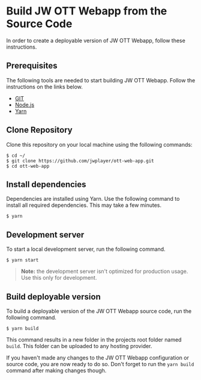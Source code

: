 # Build JW OTT Webapp from the Source Code

In order to create a deployable version of JW OTT Webapp, follow these instructions.

## Prerequisites

The following tools are needed to start building JW OTT Webapp. Follow the instructions on the links below. 

- [GIT](https://git-scm.com/)
- [Node.js](https://nodejs.org/)
- [Yarn](https://yarnpkg.com/)

## Clone Repository

Clone this repository on your local machine using the following commands:

```shell
$ cd ~/
$ git clone https://github.com/jwplayer/ott-web-app.git
$ cd ott-web-app
```

## Install dependencies

Dependencies are installed using Yarn. Use the following command to install all required dependencies. This may take a few minutes.

```shell
$ yarn
```

## Development server

To start a local development server, run the following command.

```shell
$ yarn start
```

> **Note:** the development server isn't optimized for production usage. Use this only for development.

## Build deployable version

To build a deployable version of the JW OTT Webapp source code, run the following command.

```shell
$ yarn build
```

This command results in a new folder in the projects root folder named `build`. This folder can be uploaded to any hosting provider.

If you haven't made any changes to the JW OTT Webapp configuration or source code, you are now ready to do so. Don't forget to run the `yarn build` command after making changes though.

